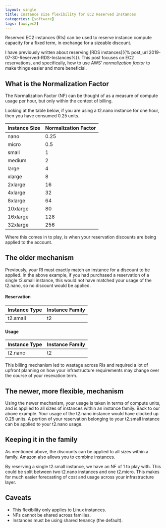 ```yaml
---
layout: single
title: Instance size flexibility for EC2 Reserved Instances
categories: [software]
tags: [aws,ec2]
---
```


Reserved EC2 instances (RIs) can be used to reserve instance compute capacity
for a fixed term, in exchange for a sizeable discount.

I have previously written about reserving [RDS instances]({% post_url
2019-07-30-Reserved-RDS-Instances%}). This post focuses on EC2 reservations, and
specifically, how to use AWS' _normalization factor_ to make things easier and
more beneficial.

## What is the Normalization Factor

The Normalization Factor (NF) can be thought of as a measure of compute usage per
hour, but only within the context of billing.

Looking at the table below, if you are using a t2.nano instance for one hour,
then you have consumed 0.25 units.

| Instance Size | Normalization Factor |
| ------------- | -------------------- |
| nano | 0.25 |
| micro | 0.5 |
| small | 1 |
| medium | 2 |
| large | 4 |
| xlarge | 8 |
| 2xlarge | 16 |
| 4xlarge | 32 |
| 8xlarge | 64 |
| 10xlarge | 80 |
| 16xlarge | 128 |
| 32xlarge | 256 |

Where this comes in to play, is when your reservation discounts are being
applied to the account.

## The older mechanism

Previously, your RI must exactly match an instance for a discount to be applied.
In the above example, if you had purchased a reservation of a single t2.small instance, 
this would not have matched your usage of the t2.nano, so no discount would be
applied. 

#### Reservation

| Instance Type | Instance Family |
| ------------- | --------------- |
| t2.small      | t2              |

#### Usage

| Instance Type | Instance Family |
| ------------- | --------------- |
| t2.nano       | t2              |

This billing mechanism led to wastage across RIs and required a lot of upfront planning on
how your infrastructure requirements may change over the course of your resevation term.

## The newer, more flexible, mechanism

Using the newer mechanism, your usage is taken in terms of compute units, and is
applied to all sizes of instances within an instance family. 
Back to our above example. 
Your usage of the t2.nano instance would have clocked up 0.25 units. 
A portion of your reservation belonging to your t2.small instance can be applied
to your t2.nano usage.

## Keeping it in the family

As mentioned above, the discounts can be applied to all sizes within a family.
Amazon also allows you to combine instances.

By reserving a single t2.small instance, we have an NF of 1 to play with.
This could be split between two t2.nano instances and one t2.micro. This makes
for much easier forecasting of cost and usage across your infrastructure layer.

## Caveats

* This flexibility only applies to Linux instances.
* NFs cannot be shared across families.
* Instances must be using shared tenancy (the default).
